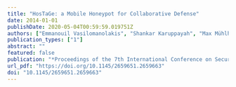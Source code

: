 ```yaml
---
title: "HosTaGe: a Mobile Honeypot for Collaborative Defense"
date: 2014-01-01
publishDate: 2020-05-04T00:59:59.019751Z
authors: ["Emmanouil Vasilomanolakis", "Shankar Karuppayah", "Max Mühlhäuser", "Mathias Fischer"]
publication_types: ["1"]
abstract: ""
featured: false
publication: "*Proceedings of the 7th International Conference on Security of Information and Networks, Glasgow, Scotland, UK, September 9-11, 2014*"
url_pdf: "https://doi.org/10.1145/2659651.2659663"
doi: "10.1145/2659651.2659663"
---
```


